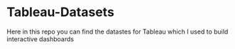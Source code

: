 # Tableau-Datasets #        

Here in this repo you can find the datastes for Tableau which I used to build interactive dashboards    
  
  
   
 
